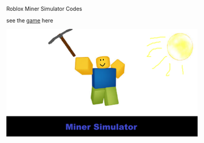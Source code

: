 Roblox Miner Simulator Codes

see the [game](https://web.roblox.com/games/5215213760) here

![Miner Simulator](MinerSimulator.jpg)
